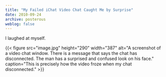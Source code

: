 ```yaml
---
title: "My Failed iChat Video Chat Caught Me by Surprise"
date: 2010-09-24
archive: posterous
weblog: false
---
```


I laughed at myself.

{{< figure 
	src="image.jpg" 
	height="290" 
	width="387" 
	alt="A screenshot of a video chat window. There is a message that says the chat has disconnected. The man has a surprised and confused look on his face."
	caption="This is precisely how the video froze when my chat disconnected." >}}